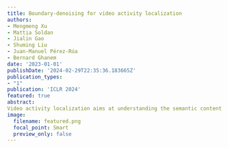 ```yaml
---
title: Boundary-denoising for video activity localization
authors:
- Mengmeng Xu
- Mattia Soldan
- Jialin Gao
- Shuming Liu
- Juan-Manuel Pérez-Rúa
- Bernard Ghanem
date: '2023-01-01'
publishDate: '2024-02-29T22:35:36.183665Z'
publication_types:
- "1"
publication: 'ICLR 2024'
featured: true
abstract:
Video activity localization aims at understanding the semantic content in long, untrimmed videos and retrieving actions of interest. The retrieved action with its start and end locations can be used for highlight generation, temporal action detection, etc. Unfortunately, learning the exact boundary location of activities is highly challenging because temporal activities are continuous in time, and there are often no clear-cut transitions between actions. Moreover, the definition of the start and end of events is subjective, which may confuse the model. To alleviate the boundary ambiguity, we propose to study the video activity localization problem from a denoising perspective. Specifically, we propose an encoder-decoder model named DenosieLoc. During training, a set of action spans is randomly generated from the ground truth with a controlled noise scale. Then, we attempt to reverse this process by boundary denoising, allowing the localizer to predict activities with precise boundaries and resulting in faster convergence speed. Experiments show that DenosieLoc advances several video activity understanding tasks. For example, we observe a gain of +12.36% average mAP on the QV-Highlights dataset. Moreover, DenosieLoc achieves state-of-the-art performance on the MAD dataset but with much fewer predictions than others.
image:
  filename: featured.png
  focal_point: Smart
  preview_only: false
---
```


